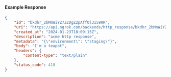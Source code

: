 <!-- Code generated for API Clients. DO NOT EDIT. -->

#### Example Response

```json
{
	"id": "bkdhr_2bMmWiYZ7Z2DgZ2pAffOl3I58RR",
	"uri": "https://api.ngrok.com/backends/http_response/bkdhr_2bMmWiYZ7Z2DgZ2pAffOl3I58RR",
	"created_at": "2024-01-23T18:09:15Z",
	"description": "acme http response",
	"metadata": "{\"environment\": \"staging\"}",
	"body": "I'm a teapot",
	"headers": {
		"content-type": "text/plain"
	},
	"status_code": 418
}
```
